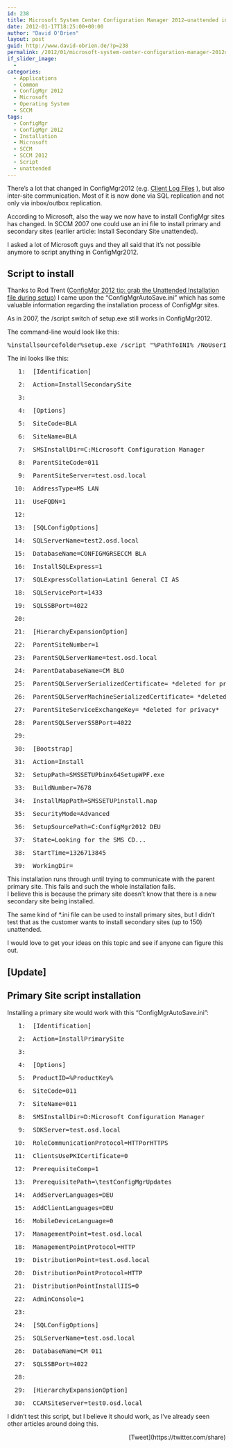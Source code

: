 ```yaml
---
id: 238
title: Microsoft System Center Configuration Manager 2012–unattended installation of Sites
date: 2012-01-17T18:25:00+00:00
author: "David O'Brien"
layout: post
guid: http://www.david-obrien.de/?p=238
permalink: /2012/01/microsoft-system-center-configuration-manager-2012unattended-installation-of-sites/
if_slider_image:
  - 
categories:
  - Applications
  - Common
  - ConfigMgr 2012
  - Microsoft
  - Operating System
  - SCCM
tags:
  - ConfigMgr
  - ConfigMgr 2012
  - Installation
  - Microsoft
  - SCCM
  - SCCM 2012
  - Script
  - unattended
---
```

There’s a lot that changed in ConfigMgr2012 (e.g. [Client Log Files](http://www.david-obrien.de/?p=176) ), but also inter-site communication. Most of it is now done via SQL replication and not only via inbox/outbox replication.

According to Microsoft, also the way we now have to install ConfigMgr sites has changed. In SCCM 2007 one could use an ini file to install primary and secondary sites (earlier article: Install Secondary Site unattended).

I asked a lot of Microsoft guys and they all said that it’s not possible anymore to script anything in ConfigMgr2012.

## Script to install

Thanks to Rod Trent ([ConfigMgr 2012 tip: grab the Unattended Installation file during setup](http://myitforum.com/myitforumwp/2012/01/13/configmgr-2012-tip-grab-the-unattended-installation-file-during-setup)) I came upon the “ConfigMgrAutoSave.ini” which has some valuable information regarding the installation process of ConfigMgr sites.

As in 2007, the /script switch of setup.exe still works in ConfigMgr2012. 

The command-line would look like this:

<pre class="csharpcode">%installsourcefolder%setup.exe /script "%PathToINI% /NoUserInput</pre></p> 

The ini looks like this:

<div class="csharpcode">
  <pre><span class="lnum">   1:  </span>[Identification]</pre>
  
  <pre><span class="lnum">   2:  </span>Action=InstallSecondarySite</pre>
  
  <pre><span class="lnum">   3:  </span>&nbsp;</pre>
  
  <pre><span class="lnum">   4:  </span>[Options]</pre>
  
  <pre><span class="lnum">   5:  </span>SiteCode=BLA</pre>
  
  <pre><span class="lnum">   6:  </span>SiteName=BLA</pre>
  
  <pre><span class="lnum">   7:  </span>SMSInstallDir=C:Microsoft Configuration Manager</pre>
  
  <pre><span class="lnum">   8:  </span>ParentSiteCode=011</pre>
  
  <pre><span class="lnum">   9:  </span>ParentSiteServer=test.osd.local</pre>
  
  <pre><span class="lnum">  10:  </span>AddressType=MS_LAN</pre>
  
  <pre><span class="lnum">  11:  </span>UseFQDN=1</pre>
  
  <pre><span class="lnum">  12:  </span>&nbsp;</pre>
  
  <pre><span class="lnum">  13:  </span>[SQLConfigOptions]</pre>
  
  <pre><span class="lnum">  14:  </span>SQLServerName=test2.osd.local</pre>
  
  <pre><span class="lnum">  15:  </span>DatabaseName=CONFIGMGRSECCM_BLA</pre>
  
  <pre><span class="lnum">  16:  </span>InstallSQLExpress=1</pre>
  
  <pre><span class="lnum">  17:  </span>SQLExpressCollation=Latin1_General_CI_AS</pre>
  
  <pre><span class="lnum">  18:  </span>SQLServicePort=1433</pre>
  
  <pre><span class="lnum">  19:  </span>SQLSSBPort=4022</pre>
  
  <pre><span class="lnum">  20:  </span>&nbsp;</pre>
  
  <pre><span class="lnum">  21:  </span>[HierarchyExpansionOption]</pre>
  
  <pre><span class="lnum">  22:  </span>ParentSiteNumber=1</pre>
  
  <pre><span class="lnum">  23:  </span>ParentSQLServerName=test.osd.local</pre>
  
  <pre><span class="lnum">  24:  </span>ParentDatabaseName=CM_BLO</pre>
  
  <pre><span class="lnum">  25:  </span>ParentSQLServerSerializedCertificate= *deleted for privacy*</pre>
  
  <pre><span class="lnum">  26:  </span>ParentSQLServerMachineSerializedCertificate= *deleted for privacy*</pre>
  
  <pre><span class="lnum">  27:  </span>ParentSiteServiceExchangeKey= *deleted for privacy*</pre>
  
  <pre><span class="lnum">  28:  </span>ParentSQLServerSSBPort=4022</pre>
  
  <pre><span class="lnum">  29:  </span>&nbsp;</pre>
  
  <pre><span class="lnum">  30:  </span>[Bootstrap]</pre>
  
  <pre><span class="lnum">  31:  </span>Action=Install</pre>
  
  <pre><span class="lnum">  32:  </span>SetupPath=SMSSETUPbinx64SetupWPF.exe</pre>
  
  <pre><span class="lnum">  33:  </span>BuildNumber=7678</pre>
  
  <pre><span class="lnum">  34:  </span>InstallMapPath=SMSSETUPinstall.map</pre>
  
  <pre><span class="lnum">  35:  </span>SecurityMode=Advanced</pre>
  
  <pre><span class="lnum">  36:  </span>SetupSourcePath=C:ConfigMgr2012_DEU</pre>
  
  <pre><span class="lnum">  37:  </span>State=Looking <span class="kwrd">for</span> the SMS CD...</pre>
  
  <pre><span class="lnum">  38:  </span>StartTime=1326713845</pre>
  
  <pre><span class="lnum">  39:  </span>WorkingDir=</pre>
</div>

This installation runs through until trying to communicate with the parent primary site. This fails and such the whole installation fails.   
I believe this is because the primary site doesn’t know that there is a new secondary site being installed.

The same kind of *.ini file can be used to install primary sites, but I didn’t test that as the customer wants to install secondary sites (up to 150) unattended.

I would love to get your ideas on this topic and see if anyone can figure this out.

## [Update] 

## Primary Site script installation

Installing a primary site would work with this “ConfigMgrAutoSave.ini”:

<div class="csharpcode">
  <pre><span class="lnum">   1:  </span>[Identification]</pre>
  
  <pre><span class="lnum">   2:  </span>Action=InstallPrimarySite</pre>
  
  <pre><span class="lnum">   3:  </span>&nbsp;</pre>
  
  <pre><span class="lnum">   4:  </span>[Options]</pre>
  
  <pre><span class="lnum">   5:  </span>ProductID=%ProductKey%</pre>
  
  <pre><span class="lnum">   6:  </span>SiteCode=011</pre>
  
  <pre><span class="lnum">   7:  </span>SiteName=011</pre>
  
  <pre><span class="lnum">   8:  </span>SMSInstallDir=D:Microsoft Configuration Manager</pre>
  
  <pre><span class="lnum">   9:  </span>SDKServer=test.osd.local</pre>
  
  <pre><span class="lnum">  10:  </span>RoleCommunicationProtocol=HTTPorHTTPS</pre>
  
  <pre><span class="lnum">  11:  </span>ClientsUsePKICertificate=0</pre>
  
  <pre><span class="lnum">  12:  </span>PrerequisiteComp=1</pre>
  
  <pre><span class="lnum">  13:  </span>PrerequisitePath=\testConfigMgrUpdates</pre>
  
  <pre><span class="lnum">  14:  </span>AddServerLanguages=DEU</pre>
  
  <pre><span class="lnum">  15:  </span>AddClientLanguages=DEU</pre>
  
  <pre><span class="lnum">  16:  </span>MobileDeviceLanguage=0</pre>
  
  <pre><span class="lnum">  17:  </span>ManagementPoint=test.osd.local</pre>
  
  <pre><span class="lnum">  18:  </span>ManagementPointProtocol=HTTP</pre>
  
  <pre><span class="lnum">  19:  </span>DistributionPoint=test.osd.local</pre>
  
  <pre><span class="lnum">  20:  </span>DistributionPointProtocol=HTTP</pre>
  
  <pre><span class="lnum">  21:  </span>DistributionPointInstallIIS=0</pre>
  
  <pre><span class="lnum">  22:  </span>AdminConsole=1</pre>
  
  <pre><span class="lnum">  23:  </span>&nbsp;</pre>
  
  <pre><span class="lnum">  24:  </span>[SQLConfigOptions]</pre>
  
  <pre><span class="lnum">  25:  </span>SQLServerName=test.osd.local</pre>
  
  <pre><span class="lnum">  26:  </span>DatabaseName=CM_011</pre>
  
  <pre><span class="lnum">  27:  </span>SQLSSBPort=4022</pre>
  
  <pre><span class="lnum">  28:  </span>&nbsp;</pre>
  
  <pre><span class="lnum">  29:  </span>[HierarchyExpansionOption]</pre>
  
  <pre><span class="lnum">  30:  </span>CCARSiteServer=test0.osd.local</pre>
</div>

I didn’t test this script, but I believe it should work, as I’ve already seen other articles around doing this. 

<div style="float: right; margin-left: 10px;">
  [Tweet](https://twitter.com/share)
</div>

